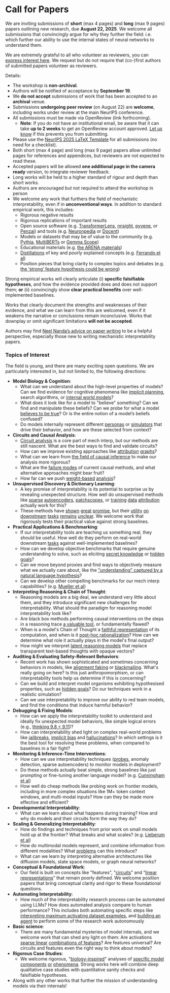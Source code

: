 # Call for Papers
We are inviting submissions of **short** (max 4 pages) and **long** (max 9 pages) papers outlining new research, due **August 22, 2025**. We welcome all submissions that convincingly argue for why they further the field: i.e. which further our ability to use the internal states of neural networks to understand them. 

We are extremely grateful to all who volunteer as reviewers, you can [express interest here](https://www.google.com/url?q=https://docs.google.com/forms/d/e/1FAIpQLSdiw1SJllzoTz_nqzDTzTOGb9DV3W_truQyh-WvYj_QGIi7Mg/viewform?usp%3Ddialog&sa=D&source=editors&ust=1752547004037238&usg=AOvVaw3Fm6WoRjv3CC2ftJPHQFH5). We request but do not require that (co-)first authors of submitted papers volunteer as reviewers. 

Details: 
* The workshop is **non-archival**.
* Authors will be notified of acceptance by **September 19**.
* We **do not accept** submissions of work that has been accepted to an **archival** venue.
* Submissions **undergoing peer review** (on August 22) are **welcome**, including works under review at the main NeurIPS conference.
* All submissions must be made via OpenReview (link forthcoming).
  * **Note**: If you do not have an institutional email, be aware that it can take **up to 2 weeks** to get an OpenReview account approved. [Let us know](mailto:neurips2025@mechinterpworkshop.com) if this prevents you from submitting.
* Please use the [NeurIPS 2025 LaTeX Template](https://www.google.com/url?q=https://media.neurips.cc/Conferences/NeurIPS2025/Styles.zip&sa=D&source=editors&ust=1752547004039342&usg=AOvVaw1K48czg2exXxInB4lxo2Rr) for all submissions (no need for a checklist).
* Both short (max 4 page) and long (max 9 page) papers allow unlimited pages for references and appendices, but reviewers are not expected to read these.
* Accepted papers will be allowed **one additional page in the camera ready** version, to integrate reviewer feedback.
* Long works will be held to a higher standard of rigour and depth than short works.
* Authors are encouraged but not required to attend the workshop in person
* We welcome any work that furthers the field of mechanistic interpretability, even if in **unconventional ways**. In addition to standard empirical work, this includes:
  * Rigorous negative results
  * Rigorous replications of important results
  * Open source software (e.g. [TransformerLens](https://www.google.com/url?q=https://github.com/neelnanda-io/TransformerLens&sa=D&source=editors&ust=1752547004041069&usg=AOvVaw1HtZAtAs_BRh0CFjzMDKIW), [nnsight](https://www.google.com/url?q=https://github.com/ndif-team/nnsight&sa=D&source=editors&ust=1752547004041163&usg=AOvVaw0mJ4m2ik1j3Q-vNgzbvtvi), [pyvene](https://www.google.com/url?q=https://github.com/stanfordnlp/pyvene/tree/main/pyvene/models/mlp&sa=D&source=editors&ust=1752547004041283&usg=AOvVaw3NrJyCBvj9usRhI2AmYafa), or [Penzai](https://www.google.com/url?q=https://github.com/google-deepmind/penzai&sa=D&source=editors&ust=1752547004041435&usg=AOvVaw0-FWu4NUoBQCc3eauVcl6V)) and tools (e.g. [Neuronpedia](https://www.google.com/url?q=http://neuronpedia.org&sa=D&source=editors&ust=1752547004041551&usg=AOvVaw3nMpv1chQ-c3cIx0qT3Gk7) or [Docent](https://www.google.com/url?q=https://transluce.org/introducing-docent&sa=D&source=editors&ust=1752547004041647&usg=AOvVaw3P52yfiCDzo9EHOEFSO4KL))
  * Models or datasets that may be of value to the community (e.g. [Pythia](https://www.google.com/url?q=https://arxiv.org/abs/2304.01373&sa=D&source=editors&ust=1752547004041851&usg=AOvVaw13__URGd_qOTOtMEVUoWdE), [MultiBERTs](https://www.google.com/url?q=https://arxiv.org/abs/2106.16163&sa=D&source=editors&ust=1752547004041975&usg=AOvVaw1q5a5c5Ls-loLxxATlAcBP) or [Gemma Scope](https://www.google.com/url?q=https://arxiv.org/abs/2408.05147&sa=D&source=editors&ust=1752547004042085&usg=AOvVaw0tRVUaeXXcSNpZhYfBBz4d))
  * Educational materials (e.g. [the ARENA materials](https://www.google.com/url?q=https://arena3-chapter1-transformer-interp.streamlit.app/&sa=D&source=editors&ust=1752547004042264&usg=AOvVaw3HXYN4iMcmcHZWvswmLEol))
  * [Distillations](https://www.google.com/url?q=https://distill.pub/2017/research-debt/&sa=D&source=editors&ust=1752547004042432&usg=AOvVaw0FSaBhAqmT2VkTS3F8lERd) of key and poorly explained concepts (e.g. [Ferrando et al](https://www.google.com/url?q=https://arxiv.org/abs/2405.00208&sa=D&source=editors&ust=1752547004042615&usg=AOvVaw22GMQXDs1AoraWygp4Qg-m))
  * Position pieces that bring clarity to complex topics and debates (e.g. [the ‘strong’ feature hypothesis could be wrong](https://www.google.com/url?q=https://www.alignmentforum.org/posts/tojtPCCRpKLSHBdpn/the-strong-feature-hypothesis-could-be-wrong&sa=D&source=editors&ust=1752547004042911&usg=AOvVaw1t9lCwXgfuDH9VGoHWhftE))

Strong empirical works will clearly articulate (i) **specific falsifiable hypotheses**, and how the evidence provided does and does not support them; **or** (ii) convincingly show **clear practical benefits** over well-implemented baselines. 

Works that clearly document the strengths and weaknesses of their evidence, and what we can learn from this are welcomed, even if it weakens the narrative or conclusions remain inconclusive. Works that downplay or omit significant limitations **will not be accepted**. 

Authors may find [Neel Nanda’s advice on paper writing](https://www.google.com/url?q=https://www.alignmentforum.org/posts/eJGptPbbFPZGLpjsp/highly-opinionated-advice-on-how-to-write-ml-papers&sa=D&source=editors&ust=1752547004044140&usg=AOvVaw2j8ugaAl19FYtaVKTbwawM) to be a helpful perspective, especially those new to writing mechanistic interpretability papers. 
### Topics of Interest
The field is young, and there are many exciting open questions. We are particularly interested in, but not limited to, the following directions: 
* **Model Biology & Cognition**:
  * What can we understand about the high-level properties of models? Can we find evidence for cognitive phenomena like [implicit planning](https://www.google.com/url?q=https://transformer-circuits.pub/2025/attribution-graphs/biology.html%23dives-poems&sa=D&source=editors&ust=1752547004045077&usg=AOvVaw0aP7HbYIPlTM-g7uHwArD-), search algorithms, or [internal world models](https://www.google.com/url?q=https://arxiv.org/abs/2210.13382&sa=D&source=editors&ust=1752547004045289&usg=AOvVaw39VtXs8ErzQOXg5QSHKFq-)?
  * What does it look like for a model to "believe" something? Can we find and manipulate these beliefs? Can we probe for what a model [believes to be true](https://www.google.com/url?q=https://arxiv.org/abs/2310.06824&sa=D&source=editors&ust=1752547004045558&usg=AOvVaw0VVWS6MxSFWsaNoN0Ccol6)? Or is the entire notion of a model’s beliefs confused?
  * Do models internally represent different [personas](https://www.google.com/url?q=https://arxiv.org/abs/2406.12094&sa=D&source=editors&ust=1752547004045828&usg=AOvVaw0iFan_7iqK7bN4LYFfH4az) or [simulators](https://www.google.com/url?q=https://www.nature.com/articles/s41586-023-06647-8&sa=D&source=editors&ust=1752547004045919&usg=AOvVaw1YabFebtoWUn8kTuKEWWDE) that drive their behavior, and how are these selected from context?
* **Circuits and Causal Analysis**:
  * [Circuit analysis](https://www.google.com/url?q=https://distill.pub/2020/circuits/zoom-in/&sa=D&source=editors&ust=1752547004046214&usg=AOvVaw2YaAuJaBaalsfJCIrdqBdM) is a core part of mech interp, but our methods are still nascent. What are the best ways to find and validate circuits?
  * How can we improve existing approaches like [attribution](https://www.google.com/url?q=https://arxiv.org/abs/2406.11944&sa=D&source=editors&ust=1752547004046551&usg=AOvVaw0ZRG-fS1SHIxEHWjA0zjUb) [graphs](https://www.google.com/url?q=https://transformer-circuits.pub/2025/attribution-graphs/methods.html&sa=D&source=editors&ust=1752547004046651&usg=AOvVaw3NHDJshko4jSI3rY5u0Fqz)?
  * What can we learn from [the field of causal inference](https://www.google.com/url?q=https://arxiv.org/abs/2407.04690&sa=D&source=editors&ust=1752547004046899&usg=AOvVaw13mNpKi6U6zh4VsQUvAuOk) to make our analysis more rigorous?
  * What are the [failure modes](https://www.google.com/url?q=https://arxiv.org/abs/2307.15771&sa=D&source=editors&ust=1752547004047173&usg=AOvVaw2md7VQ-SvxJz1Ky6CaqzJx) of current causal methods, and what alternative approaches might bear fruit?
  * How far can we push [weight-based](https://www.google.com/url?q=https://arxiv.org/abs/2301.05217&sa=D&source=editors&ust=1752547004047530&usg=AOvVaw2VOut34yviKNDwK3pSLe9O) [analysis](https://www.google.com/url?q=https://arxiv.org/abs/2410.08417&sa=D&source=editors&ust=1752547004047654&usg=AOvVaw1f4bfdBrvdHAjujfV5tBGc)?
* **Unsupervised Discovery & Dictionary Learning**:
  * A key promise of interpretability is its potential to surprise us by revealing unexpected structure. How well do unsupervised methods like [sparse](https://www.google.com/url?q=https://arxiv.org/abs/2103.15949&sa=D&source=editors&ust=1752547004048242&usg=AOvVaw24vnnEVNg3QEBVzvPQt23y) [autoencoders](https://www.google.com/url?q=https://transformer-circuits.pub/2023/monosemantic-features&sa=D&source=editors&ust=1752547004048359&usg=AOvVaw2KphD8_DXJWRbUypeo_iKI), [patch](https://www.google.com/url?q=https://arxiv.org/abs/2401.06102&sa=D&source=editors&ust=1752547004048452&usg=AOvVaw1yTBpNd1J_b8n7UTAuhGZZ)[scopes](https://www.google.com/url?q=https://arxiv.org/abs/2403.10949v2&sa=D&source=editors&ust=1752547004048517&usg=AOvVaw0PGLMGge7viWmvq2vW5EkZ), or [training](https://www.google.com/url?q=https://proceedings.mlr.press/v70/koh17a?ref%3Dhttps://githubhelp.com&sa=D&source=editors&ust=1752547004048672&usg=AOvVaw08DmLA-vxNlxU3iBsbK5MC) [data](https://www.google.com/url?q=https://arxiv.org/abs/2308.03296&sa=D&source=editors&ust=1752547004048854&usg=AOvVaw1kHuLVkvhdJz63y-qKpd-m) [attribution](https://www.google.com/url?q=https://arxiv.org/abs/2205.11482&sa=D&source=editors&ust=1752547004048958&usg=AOvVaw0Jd6FBPagbQaqWvEy6yegw) actually work for this?
  * These methods have [shown](https://www.google.com/url?q=https://transformer-circuits.pub/2024/scaling-monosemanticity/index.html&sa=D&source=editors&ust=1752547004049198&usg=AOvVaw1ke1XX59bL5nIIpU9cqS34) [great](https://www.google.com/url?q=https://transformer-circuits.pub/2025/attribution-graphs/biology.html&sa=D&source=editors&ust=1752547004049353&usg=AOvVaw1It5DzmL_XXJ-SJlZCPc-U) [promise](https://www.google.com/url?q=https://arxiv.org/abs/2503.10965&sa=D&source=editors&ust=1752547004049504&usg=AOvVaw0Apj03zmdT4sUxIiN-x99w), but their [utility](https://www.google.com/url?q=https://arxiv.org/abs/2502.16681&sa=D&source=editors&ust=1752547004049649&usg=AOvVaw0zVCjTNg_5FIB3JFMAZs0Q) [on](https://www.google.com/url?q=https://www.tilderesearch.com/blog/sieve&sa=D&source=editors&ust=1752547004049783&usg=AOvVaw1re2tlUqiJqYJRYQ2e8Me3) [downstream](https://www.google.com/url?q=https://arxiv.org/abs/2501.17148&sa=D&source=editors&ust=1752547004049909&usg=AOvVaw070xbRdZxeqp8zmc54A7ES) [tasks](https://www.google.com/url?q=https://transformer-circuits.pub/2024/features-as-classifiers/index.html&sa=D&source=editors&ust=1752547004050021&usg=AOvVaw0Qqhp6mpb3GJ9CGQZt4YQb) [remains](https://www.google.com/url?q=https://arxiv.org/abs/2502.04382&sa=D&source=editors&ust=1752547004050111&usg=AOvVaw2ckVmH2hk6eFz30f_3iLmz) [unclear](https://www.google.com/url?q=https://www.alignmentforum.org/posts/4uXCAJNuPKtKBsi28/negative-results-for-saes-on-downstream-tasks&sa=D&source=editors&ust=1752547004050251&usg=AOvVaw3cUpN4A-EUem0bQssylACR). We welcome work that rigorously tests their practical value against strong baselines.
* **Practical Applications & Benchmarking**:
  * If our interpretability tools are teaching us something real, they should be useful. How well do they perform on real-world downstream [tasks](https://www.google.com/url?q=https://www.lesswrong.com/posts/wGRnzCFcowRCrpX4Y/downstream-applications-as-validation-of-interpretability&sa=D&source=editors&ust=1752547004050941&usg=AOvVaw34-PsNFtkpJ9KeUQOqPqxj) against well-implemented baselines?
  * How can we develop objective benchmarks that require genuine understanding to solve, such as eliciting [secret knowledge](https://www.google.com/url?q=https://arxiv.org/abs/2505.14352&sa=D&source=editors&ust=1752547004051213&usg=AOvVaw0JxGEopWew0137Fz_0bV4g) or [hidden goals](https://www.google.com/url?q=https://arxiv.org/abs/2503.10965&sa=D&source=editors&ust=1752547004051294&usg=AOvVaw1eiW1a3I5YxMdClT9pbuJR)?
  * Can we move beyond proxies and find ways to objectively measure what we actually care about, like the ["understanding" captured by a natural language hypothesis](https://www.google.com/url?q=https://arxiv.org/abs/2502.04382&sa=D&source=editors&ust=1752547004051605&usg=AOvVaw05jFvleTDkulsGKGzI4eLF)?
  * Can we develop other compelling benchmarks for our mech interp capabilities? (e.g. [Mueller et al](https://www.google.com/url?q=https://arxiv.org/abs/2504.13151&sa=D&source=editors&ust=1752547004051809&usg=AOvVaw07ZbWyGoZHc9rFyCr1-TEm))
* **Interpreting Reasoning & Chain of Thought**:
  * Reasoning models are a big deal, we understand very little about them, and they introduce significant new challenges for interpretability. What should the paradigm for reasoning model interpretability look like?
  * Are black box methods performing causal interventions on the steps in a reasoning trace [a valuable tool](https://www.google.com/url?q=https://arxiv.org/abs/2506.19143&sa=D&source=editors&ust=1752547004052574&usg=AOvVaw3qbt_iHCPW5T05CBpu55k5), or fundamentally flawed?
  * When is a model's Chain of Thought a [faithful representation](https://www.google.com/url?q=https://arxiv.org/abs/2305.04388&sa=D&source=editors&ust=1752547004052851&usg=AOvVaw3F7fuWIFKqJUkBAT_qQfEg) of its computation, and when is it [post-hoc rationalization](https://www.google.com/url?q=https://arxiv.org/abs/2503.08679&sa=D&source=editors&ust=1752547004052976&usg=AOvVaw3Ov6Ccz36y6ufLQuGuqg95)? How can we determine what role it actually plays in the model's final output?
  * How might we interpret [latent reasoning models](https://www.google.com/url?q=https://arxiv.org/abs/2412.06769&sa=D&source=editors&ust=1752547004053253&usg=AOvVaw2o-UQlE0_8OZEjj3zr1TRS) that replace transparent text-based thoughts with opaque vectors?
* **Auditing & Evaluating Safety-Relevant Behaviors**:
  * Recent work has shown sophisticated and sometimes concerning behaviors in models, like [alignment faking](https://www.google.com/url?q=https://arxiv.org/abs/2412.14093&sa=D&source=editors&ust=1752547004053693&usg=AOvVaw3Gfd_5-ZhSDP1DyrpkwaDE) or [blackmailing](https://www.google.com/url?q=https://www.anthropic.com/research/agentic-misalignment&sa=D&source=editors&ust=1752547004053837&usg=AOvVaw1O2T0bkEmM-QZOlKZ9AEYz). What's really going on here? Is this just anthropomorphism, or can interpretability tools help us determine if this is concerning?
  * Can we build and interpret model organisms exhibiting hypothesised properties, such as [hidden goals](https://www.google.com/url?q=https://arxiv.org/abs/2503.10965&sa=D&source=editors&ust=1752547004054268&usg=AOvVaw0-47GlJciVNWRJaP1PvVDY)? Do our techniques work in a realistic simulation?
  * Can we use interpretability to improve our ability to red team models, and find the conditions that induce harmful behavior?
* **Debugging & Fixing Models**:
  * How can we apply the interpretability toolkit to understand and ideally fix unexpected model behaviors, like simple logical errors (e.g., [thinking 9.8 < 9.11](https://www.google.com/url?q=https://transluce.org/observability-interface&sa=D&source=editors&ust=1752547004054905&usg=AOvVaw1DSMpSJbybrGf7FamejVii))?
  * How can interpretability shed light on complex real-world problems like [jailbreaks](https://www.google.com/url?q=https://transformer-circuits.pub/2025/attribution-graphs/biology.html%23dives-jailbreak&sa=D&source=editors&ust=1752547004055156&usg=AOvVaw02uwppwaJ_KuIHG7lR3Evc), [implicit bias](https://www.google.com/url?q=https://arxiv.org/abs/2506.10922&sa=D&source=editors&ust=1752547004055305&usg=AOvVaw1b5509vV02nQD16HUgfF8F) and [hallucinations](https://www.google.com/url?q=https://arxiv.org/abs/2411.14257&sa=D&source=editors&ust=1752547004055415&usg=AOvVaw2ItfOvkcgNmQwfmBEyA6k5)? In which settings is it the best tool for resolving these problems, when compared to baselines in a fair fight?
* **Monitoring & Inference-Time Interventions**:
  * How can we use interpretability techniques ([probes](https://www.google.com/url?q=https://arxiv.org/abs/2102.12452&sa=D&source=editors&ust=1752547004055880&usg=AOvVaw095SJcH3N4x7ajqmjQr28h), anomaly detection, sparse autoencoders) to monitor models in deployment?
  * Do these methods actually beat simple, strong baselines like just prompting or fine-tuning another language model? (e.g. [Cunningham et al](https://www.google.com/url?q=https://alignment.anthropic.com/2025/cheap-monitors/&sa=D&source=editors&ust=1752547004056318&usg=AOvVaw0rZf1Zk-hlnT1IfZ5Xromr))
  * How well do cheap methods like probing work on frontier models, including in more complex situations like 1M+ token context windows, and multi-modal inputs? How can they be made more effective and efficient?
* **Developmental Interpretability**:
  * What can we learn about what happens during training? How and why do models and their circuits form the way they do?
* **Scaling & Generalizing Interpretability**:
  * How do findings and techniques from prior work on small models hold up at the frontier? What breaks and what scales? (e.g. [Lieberum et al](https://www.google.com/url?q=https://arxiv.org/abs/2307.09458&sa=D&source=editors&ust=1752547004057584&usg=AOvVaw0wQXD8_N3Eocz-pvvor2yj))
  * How do multimodal models represent, and combine information from different modalities? What [problems](https://www.google.com/url?q=https://openreview.net/pdf?id%3DVUhRdZp8ke&sa=D&source=editors&ust=1752547004057878&usg=AOvVaw1_aR50g_aj3Ds1ihbDT4zY) can this introduce?
  * What can we learn by interpreting alternative architectures like diffusion models, state space models, or graph neural networks?
* **Conceptual & Foundational Work**:
  * Our field is built on concepts like "features", "[circuits](https://www.google.com/url?q=https://distill.pub/2020/circuits/zoom-in/&sa=D&source=editors&ust=1752547004058428&usg=AOvVaw2--DW-g2wGoYPLBUVChyct)" and “[linear representations](https://www.google.com/url?q=https://transformer-circuits.pub/2024/july-update/index.html%23linear-representations&sa=D&source=editors&ust=1752547004058584&usg=AOvVaw07f-tjJ0rVRSx4Hz8zUG92)” that remain poorly defined. We welcome position papers that bring conceptual clarity and rigor to these foundational questions.
* **Automating Interpretability**:
  * How much of the interpretability research process can be automated using LLMs? How does automated analysis compare to human performance? This includes both automating specific steps like [interpreting maximum activating dataset examples](https://www.google.com/url?q=https://openaipublic.blob.core.windows.net/neuron-explainer/paper/index.html&sa=D&source=editors&ust=1752547004059526&usg=AOvVaw0Nll3NHntbua_sbUT1MPcO), and [building an agent](https://www.google.com/url?q=https://arxiv.org/abs/2404.14394&sa=D&source=editors&ust=1752547004059668&usg=AOvVaw2lh9KxDzwcNq04mfdnunmu) to perform some of the research work autonomously
* **Basic science**:
  * There are many fundamental mysteries of model internals, and we welcome work that can shed any light on them: Are activations [sparse linear](https://www.google.com/url?q=https://arxiv.org/abs/1601.03764&sa=D&source=editors&ust=1752547004060199&usg=AOvVaw0MXkojcNcLxIwtHwNLMjom) [combinations of features](https://www.google.com/url?q=https://transformer-circuits.pub/2022/toy_model/index.html&sa=D&source=editors&ust=1752547004060338&usg=AOvVaw3ZCVapprCtieRmq9k4upBG)? Are features universal? Are circuits and features even the right way to think about models?
* **Rigorous Case Studies**:
  * We welcome rigorous, "[biology-inspired](https://www.google.com/url?q=https://distill.pub/2020/circuits/curve-circuits/&sa=D&source=editors&ust=1752547004060805&usg=AOvVaw1ZLtASlRnEkwXTV4Y7JwjX)" analyses of [specific model](https://www.google.com/url?q=https://arxiv.org/abs/2310.04625&sa=D&source=editors&ust=1752547004060913&usg=AOvVaw3eOpkcqO93UTRCK-s9eRWJ) [components](https://www.google.com/url?q=https://transformer-circuits.pub/2024/scaling-monosemanticity/index.html&sa=D&source=editors&ust=1752547004061043&usg=AOvVaw0YCk9Mt4E7KQdh3y7SDWMM) [or](https://www.google.com/url?q=https://arxiv.org/abs/2305.01610&sa=D&source=editors&ust=1752547004061155&usg=AOvVaw258vHOT1Z7K-e8fJ21pWct) [phenomena](https://www.google.com/url?q=https://arxiv.org/abs/2306.09346&sa=D&source=editors&ust=1752547004061262&usg=AOvVaw1c8Pb6PtWFzvyfoe5uDK1q). Strong works here will combine deep qualitative case studies with quantitative sanity checks and falsifiable hypotheses.
* Along with any other works that further the mission of understanding models via their internals!